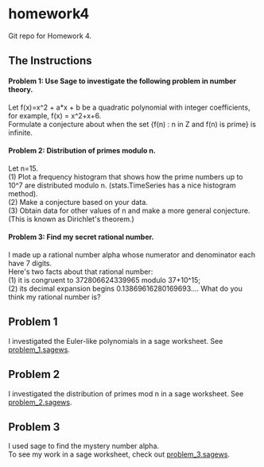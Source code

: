 homework4
=========

Git repo for Homework 4.

## The Instructions

#### Problem 1: Use Sage to investigate the following problem in number theory. 

Let f(x)=x^2 + a*x + b be a quadratic polynomial with integer coefficients, for example, f(x) = x^2+x+6.    
Formulate a conjecture about when the set {f(n) : n in Z and f(n) is prime} is infinite.       

#### Problem 2: Distribution of primes modulo n.  

Let n=15.    
(1) Plot a frequency histogram that shows how the prime numbers up to 10^7 are distributed modulo n. (stats.TimeSeries has a nice histogram method).    
(2) Make a conjecture based on your data.    
(3) Obtain data for other values of n and make a more general conjecture. (This is known as Dirichlet's theorem.)    

#### Problem 3: Find my secret rational number.

I made up a rational number alpha whose numerator and denominator each have 7 digits.     
Here's two facts about that rational number:    
(1) it is congruent to 372806624339965 modulo 37+10^15;    
(2) its decimal expansion begins 0.13869616280169693.... What do you think my rational number is?    

## Problem 1

I investigated the Euler-like polynomials in a sage worksheet. See [problem_1.sagews](https://github.com/shannonzylstra/homework4/blob/master/problem_1.sagews).    
    
## Problem 2
    
I investigated the distribution of primes mod n in a sage worksheet. See [problem_2.sagews](https://github.com/shannonzylstra/homework4/blob/master/problem_2.sagews).    
    
## Problem 3
    
I used sage to find the mystery number alpha.    
To see my work in a sage worksheet, check out [problem_3.sagews](https://github.com/shannonzylstra/homework4/blob/master/problem_3.sagews).    
